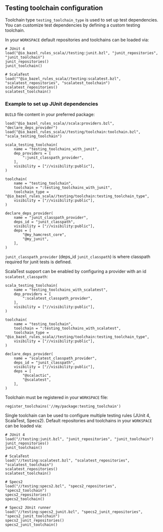 ## Testing toolchain configuration

Toolchain type `testing_toolchain_type` is used to set up test dependencies. You can customize
test dependencies by defining a custom testing toolchain.

In your `WORKSPACE` default repositories and toolchains can be loaded via:
```starlark
# JUnit 4
load("@io_bazel_rules_scala//testing:junit.bzl", "junit_repositories", "junit_toolchain")
junit_repositories()
junit_toolchain()

# ScalaTest
load(""@io_bazel_rules_scala//testing:scalatest.bzl", "scalatest_repositories", "scalatest_toolchain")
scalatest_repositories()
scalatest_toolchain()
```

### Example to set up JUnit dependencies

`BUILD` file content in your preferred package:
```starlark
load("@io_bazel_rules_scala//scala:providers.bzl", "declare_deps_provider")
load("@io_bazel_rules_scala//testing/toolchain:toolchain.bzl", "scala_testing_toolchain")

scala_testing_toolchain(
    name = "testing_toolchains_with_junit",
    dep_providers = [
        ":junit_classpath_provider",
    ],
    visibility = ["//visibility:public"],
)

toolchain(
    name = "testing_toolchain",
    toolchain = ":testing_toolchains_with_junit",
    toolchain_type = "@io_bazel_rules_scala//testing/toolchain:testing_toolchain_type",
    visibility = ["//visibility:public"],
)

declare_deps_provider(
    name = "junit_classpath_provider",
    deps_id = "junit_classpath",
    visibility = ["//visibility:public"],
    deps = [
        "@my_hamcrest_core",
        "@my_junit",
    ],
)
```

`junit_classpath_provider` (deps_id `junit_classpath`) is where classpath required for junit tests
is defined.

ScalaTest support can be enabled by configuring a provider with an id `scalatest_classpath`:

```starlark
scala_testing_toolchain(
    name = "testing_toolchains_with_scalatest",
    dep_providers = [
        ":scalatest_classpath_provider",
    ],
    visibility = ["//visibility:public"],
)

toolchain(
    name = "testing_toolchain",
    toolchain = ":testing_toolchains_with_scalatest",
    toolchain_type = "@io_bazel_rules_scala//testing/toolchain:testing_toolchain_type",
    visibility = ["//visibility:public"],
)

declare_deps_provider(
    name = "scalatest_classpath_provider",
    deps_id = "junit_classpath",
    visibility = ["//visibility:public"],
    deps = [
        "@scalactic",
        "@scalatest",
    ],
)
```

Toolchain must be registered in your `WORKSPACE` file: 
```starlark
register_toolchains('//my/package:testing_toolchain')
```

Single toolchain can be used to configure multiple testing rules (JUnit 4, ScalaTest, Specs2). 
Default repositories and toolchains in your `WORKSPACE` can be loaded via:
```starlark
# JUnit 4
load("//testing:junit.bzl", "junit_repositories", "junit_toolchain")
junit_repositories()
junit_toolchain()

# ScalaTest
load("//testing:scalatest.bzl", "scalatest_repositories", "scalatest_toolchain")
scalatest_repositories()
scalatest_toolchain()

# Specs2
load("//testing:specs2.bzl", "specs2_repositories", "specs2_toolchain")
specs2_repositories()
specs2_toolchain()

# Specs2 JUnit runner
load("//testing:specs2_junit.bzl", "specs2_junit_repositories", "specs2_junit_toolchain")
specs2_junit_repositories()
specs2_junit_toolchain()
```

